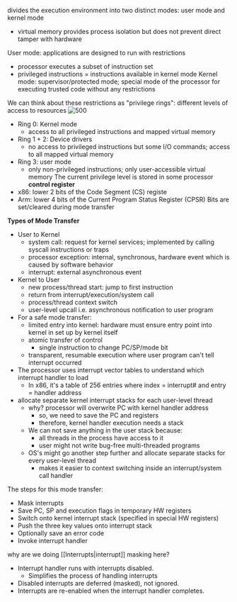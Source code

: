 divides the execution environment into two distinct modes: user mode and kernel mode
- virtual memory provides process isolation but does not prevent direct tamper with hardware

User mode: applications are designed to run with restrictions
- processor executes a subset of instruction set
- privileged instructions = instructions available in kernel mode
Kernel mode: supervisor/protected mode; special mode of the processor for executing trusted code without any restrictions

We can think about these restrictions as "privilege rings": different levels of access to resources
![500](https://upload.wikimedia.org/wikipedia/commons/thumb/2/2f/Priv_rings.svg/1200px-Priv_rings.svg.png)
- Ring 0: Kernel mode 
	- access to all privileged instructions and mapped virtual memory
- Ring 1 + 2: Device drivers
	- no access to privileged instructions but some I/O commands; access to all mapped virtual memory
- Ring 3: user mode
	- only non-privileged instructions; only user-accessible virtual memory
The current privilege level is stored in some processor **control register**
- x86: lower 2 bits of the Code Segment (CS) registe
- Arm: lower 4 bits of the Current Program Status Register (CPSR)
Bits are set/cleared during mode transfer

**Types of Mode Transfer**
- User to Kernel
	- system call: request for kernel services; implemented by calling syscall instructions or traps
	- processor exception: internal, synchronous, hardware event which is caused by software behavior
	- interrupt: external asynchronous event
- Kernel to User
	- new process/thread start: jump to first instruction
	- return from interrupt/execution/system call
	- process/thread context switch
	- user-level upcall i.e. asynchronous notification to user program
- For a safe mode transfer:
	- limited entry into kernel: hardware must ensure entry point into kernel in set up by kernel itself
	- atomic transfer of control
		- single instruction to change PC/SP/mode bit
	- transparent, resumable execution where user program can't tell interrupt occurred
- The processor uses interrupt vector tables to understand which interrupt handler to load
	- In x86, it's a table of 256 entries where index = interrupt# and entry = handler address 
- allocate separate kernel interrupt stacks for each user-level thread
	- why? processor will overwrite PC with kernel handler address
		- so, we need to save the PC and registers
		- therefore, kernel handler execution needs a stack
	- We can not save anything in the user stack because:
		- all threads in the process have access to it
		- user might not write bug-free multi-threaded programs 
	- OS's might go another step further and allocate separate stacks for every user-level thread
		- makes it easier to context switching inside an interrupt/system call handler

The steps for this mode transfer:
- Mask interrupts
- Save PC, SP and execution flags in temporary HW registers  
- Switch onto kernel interrupt stack (specified in special HW registers)  
- Push the three key values onto interrupt stack  
- Optionally save an error code  
- Invoke interrupt handler

why are we doing [[Interrupts|interrupt]] masking here?
- Interrupt handler runs with interrupts disabled.
	- Simplifies the process of handling interrupts
- Disabled interrupts are deferred (masked), not ignored.
- Interrupts are re-enabled when the interrupt handler completes.
